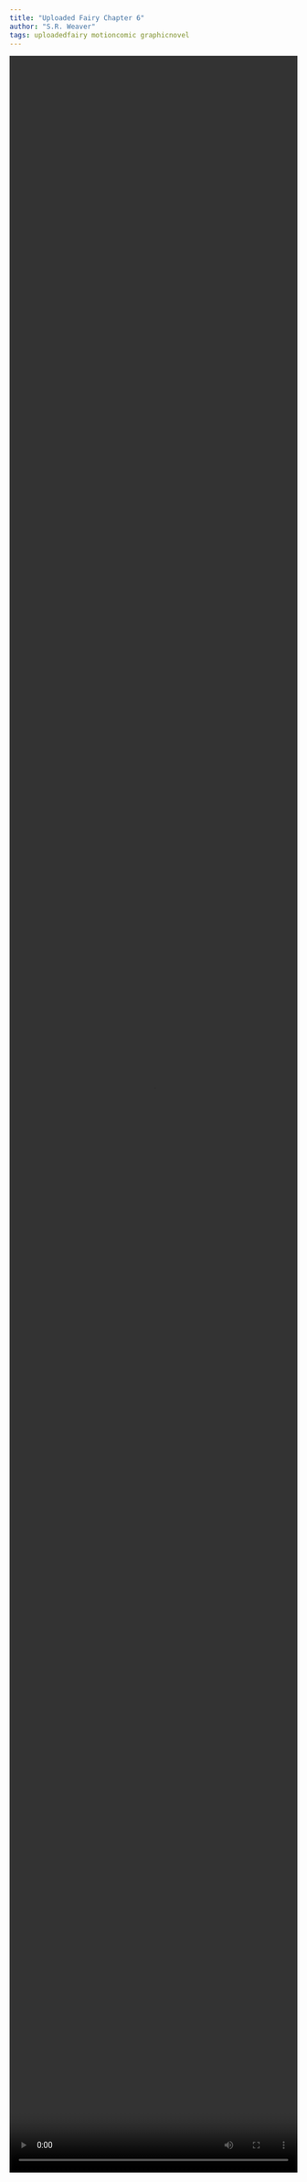```yaml
---
title: "Uploaded Fairy Chapter 6"
author: "S.R. Weaver"
tags: uploadedfairy motioncomic graphicnovel
---
```

<video width="100%" height="95%" controls>
  <source src="https://lwflouisa.github.io/UploadedFairy/MotionComicGallery/Chapter7/UploadedFairyChapter7MemoriesOfLobsterBisque.mp4" type="video/mp4">
</video>
